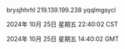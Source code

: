 brysjhhrhl 219.139.199.238 yqqlmgsycl

2024年 10月 25日 星期五 22:40:02 CST

2024年 10月 25日 星期五 14:40:02 GMT
